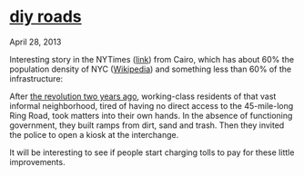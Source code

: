 # [diy roads](/2013/04/28/diy-roads/ "diy roads")

April 28, 2013

Interesting story in the NYTimes ([link](http://www.nytimes.com/2013/04/28/arts/design/in-cairo-rethinking-the-city-from-the-bottom-up.html?pagewanted=1&_r=0&hp)) from Cairo, which has about 60% the population density of NYC ([Wikipedia](http://en.wikipedia.org/wiki/Cairo)) and something less than 60% of the infrastructure:

After [the revolution two years ago](http://www.nytimes.com/2011/02/12/world/middleeast/12egypt.html "Times article"), working-class residents of that vast informal neighborhood, tired of having no direct access to the 45-mile-long Ring Road, took matters into their own hands. In the absence of functioning government, they built ramps from dirt, sand and trash. Then they invited the police to open a kiosk at the interchange.

It will be interesting to see if people start charging tolls to pay for these little improvements.